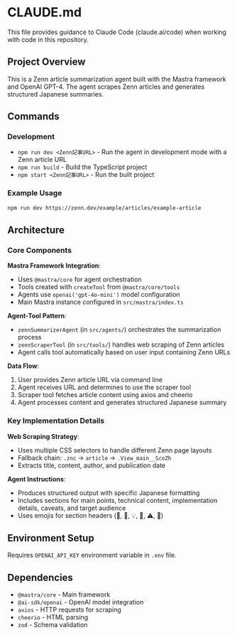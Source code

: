 # CLAUDE.md

This file provides guidance to Claude Code (claude.ai/code) when working with code in this repository.

## Project Overview

This is a Zenn article summarization agent built with the Mastra framework and OpenAI GPT-4. The agent scrapes Zenn articles and generates structured Japanese summaries.

## Commands

### Development
- `npm run dev <Zenn記事URL>` - Run the agent in development mode with a Zenn article URL
- `npm run build` - Build the TypeScript project
- `npm start <Zenn記事URL>` - Run the built project

### Example Usage
```bash
npm run dev https://zenn.dev/example/articles/example-article
```

## Architecture

### Core Components

**Mastra Framework Integration**:
- Uses `@mastra/core` for agent orchestration
- Tools created with `createTool` from `@mastra/core/tools`
- Agents use `openai('gpt-4o-mini')` model configuration
- Main Mastra instance configured in `src/mastra/index.ts`

**Agent-Tool Pattern**:
- `zennSummarizerAgent` (in `src/agents/`) orchestrates the summarization process
- `zennScraperTool` (in `src/tools/`) handles web scraping of Zenn articles
- Agent calls tool automatically based on user input containing Zenn URLs

**Data Flow**:
1. User provides Zenn article URL via command line
2. Agent receives URL and determines to use the scraper tool
3. Scraper tool fetches article content using axios and cheerio
4. Agent processes content and generates structured Japanese summary

### Key Implementation Details

**Web Scraping Strategy**:
- Uses multiple CSS selectors to handle different Zenn page layouts
- Fallback chain: `.znc` → `article` → `.View_main__ScoZh`
- Extracts title, content, author, and publication date

**Agent Instructions**:
- Produces structured output with specific Japanese formatting
- Includes sections for main points, technical content, implementation details, caveats, and target audience
- Uses emojis for section headers (📝, 🎯, 💡, 🚀, ⚠️, 👥)

## Environment Setup

Requires `OPENAI_API_KEY` environment variable in `.env` file.

## Dependencies

- `@mastra/core` - Main framework
- `@ai-sdk/openai` - OpenAI model integration  
- `axios` - HTTP requests for scraping
- `cheerio` - HTML parsing
- `zod` - Schema validation